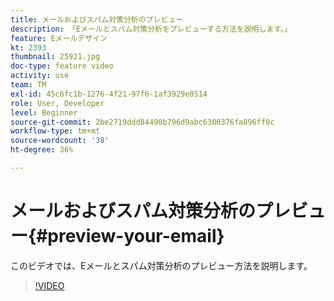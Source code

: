 ```yaml
---
title: メールおよびスパム対策分析のプレビュー
description: 「Eメールとスパム対策分析をプレビューする方法を説明します。」
feature: Eメールデザイン
kt: 2393
thumbnail: 25921.jpg
doc-type: feature video
activity: use
team: TM
exl-id: 45c6fc1b-1276-4f21-97f6-1af3929e0514
role: User, Developer
level: Beginner
source-git-commit: 2be2719ddd84490b796d9abc6300376fa896ff0c
workflow-type: tm+mt
source-wordcount: '38'
ht-degree: 36%

---
```


# メールおよびスパム対策分析のプレビュー{#preview-your-email}

このビデオでは、Eメールとスパム対策分析のプレビュー方法を説明します。

>[!VIDEO](https://video.tv.adobe.com/v/25921?quality=12)
